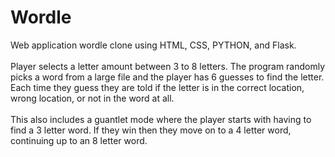 # Wordle
Web application wordle clone using HTML, CSS, PYTHON, and Flask.<br>
<br>
Player selects a letter amount between 3 to 8 letters. 
The program randomly picks a word from a large file and the player has 6 guesses to find the letter. 
Each time they guess they are told if the letter is in the correct location, wrong location, or not in the word at all.<br>
<br>
This also includes a guantlet mode where the player starts with having to find a 3 letter word. 
If they win then they move on to a 4 letter word, continuing up to an 8 letter word. 
